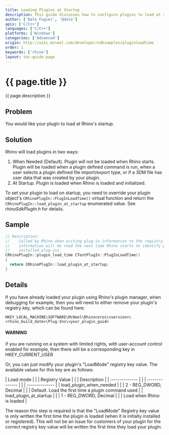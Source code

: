 ```yaml
---
title: Loading Plugins at Startup
description: This guide discusses how to configure plugins to load at startup using C/C++.
author: ['Dale Fugier', '@dale']
apis: ['C/C++']
languages: ['C/C++']
platforms: ['Windows']
categories: ['Advanced']
origin: http://wiki.mcneel.com/developer/sdksamples/pluginloadtime
order: 1
keywords: ['rhino']
layout: toc-guide-page
---
```


# {{ page.title }}

{{ page.description }}

## Problem

You would like your plugin to load at Rhino's startup.

## Solution

Rhino will load plugins in two ways:

1. When Needed (Default). Plugin will not be loaded when Rhino starts.  Plugin will be loaded when a plugin defined command is run, when a user selects a plugin defined file import/export type, or if a 3DM file has user data that was created by your plugin.
1. At Startup. Plugin is loaded when Rhino is loaded and initialized.

To set your plugin to load on startup, you need to override your plugin object's `CRhinoPlugIn::PlugInLoadTime()` virtual function and return the `CRhinoPlugIn::load_plugin_at_startup` enumerated value.  See *rhinoSdkPlugIn.h* for details.

## Sample

```cpp
// Description:
//    Called by Rhino when writing plug-in information to the registry.  This
//    information will be read the next time Rhino starts to identify properly
//    installed plug-ins.
CRhinoPlugIn::plugin_load_time CTestPlugIn::PlugInLoadTime()
{
  return CRhinoPlugIn::load_plugin_at_startup;
}
```

## Details

If you have already loaded your plugin using Rhino's plugin manager, when debugging for example, then you will need to either remove your plugin's registry key, which can be found here:

```
HKEY_LOCAL_MACHINE\SOFTWARE\McNeel\Rhinoceros\<version>\<rhino_build_date>\Plug-Ins\<your_plugin_guid>
```

<div class="bs-callout bs-callout-danger">
  <h4>WARNING</h4>
  <p>if you are running on a system with limited rights, with user-account control enabled for example, then there will be a corresponding key in HKEY_CURRENT_USER</p>
</div>

Or, you can just modify your plugin's "LoadMode" registry key value.  The available values for this key are as follows:

| Load mode      | | | Registry Value    | | | Description     |
| :------------- | | | :------------- | | | :------------- |
| load_plugin_when_needed      | | | 2 - REG_DWORD, Decimal       | | | Default. Load the first time a plugin command used     |
| load_plugin_at_startup      | | | 1 - REG_DWORD, Decimal       | | | Load when Rhino is loaded
    |

The reason this step is required is that the "LoadMode" Registry key value is only written the first time the plugin is loaded (when it is initially installed or registered).  This will not be an issue for customers of your plugin for the correct registry key value will be written the first time they load your plugin.
